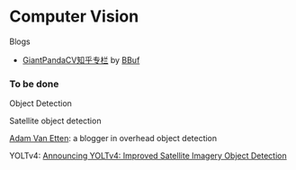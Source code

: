 # Computer Vision

Blogs

- [GiantPandaCV知乎专栏](https://www.zhihu.com/column/giantpandacv) by [BBuf](https://www.zhihu.com/people/zhang-xiao-yu-45-67-74)



### To be done

Object Detection

Satellite object detection

[Adam Van Etten](https://avanetten.medium.com/): a blogger in overhead object detection

YOLTv4: [Announcing YOLTv4: Improved Satellite Imagery Object Detection](https://towardsdatascience.com/announcing-yoltv4-improved-satellite-imagery-object-detection-f5091e913fad)

